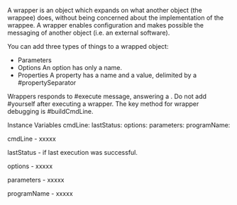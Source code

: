 A wrapper is an object which expands on what another object (the wrappee) does, without being concerned about the implementation of the wrappee. A wrapper enables configuration and makes possible the messaging of another object (i.e. an external software).

You can add three types of things to a wrapped object:

- Parameters
- Options 		An option has only a name.
- Properties 		A property has a name and a value, delimited by a #propertySeparator

Wrappers responds to #execute message, answering a <BioResultObject>. Do not add #yourself after executing a wrapper. The key method for wrapper debugging is #buildCmdLine.

Instance Variables
	cmdLine:			<String>
	lastStatus:			<Boolean>
	options:				<OrderedCollection>
	parameters:			<OrderedCollection>
	programName:		<String>

cmdLine
	- xxxxx

lastStatus
	- <true> if last execution was successful.

options
	- xxxxx

parameters
	- xxxxx

programName
	- xxxxx
